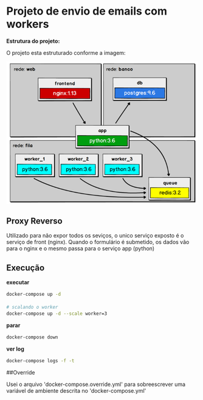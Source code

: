 # Projeto de envio de emails com workers

**Estrutura do projeto:**

O projeto esta estruturado conforme a imagem:

![Alt text](arquitetura.png?raw=true "Arquitetura")

## Proxy Reverso

Utilizado para não expor todos os seviços, o unico serviço exposto é o serviço de front (nginx).
Quando o formulário é submetido, os dados vão para o nginx e o mesmo passa para o serviço app (python)

## Execução

**executar**

```bash
docker-compose up -d

# scalando o worker
docker-compose up -d --scale worker=3
```

**parar**

```bash
docker-compose down
```

**ver log**

```bash
docker-compose logs -f -t
```

##Override

Usei o arquivo 'docker-compose.override.yml' para sobreescrever uma variável de ambiente descrita no 'docker-compose.yml'
